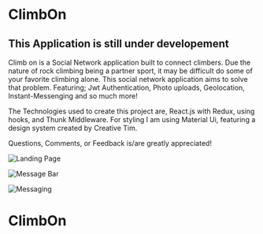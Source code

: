 # ClimbOn

<h2>This Application is still under developement</h2>

Climb on is a Social Network application built to connect climbers. Due the nature of rock climbing being a partner sport, it may be difficult do some of your favorite climbing alone. This social network application aims to solve that problem. Featuring; Jwt Authentication, Photo uploads, Geolocation, Instant-Messenging and so much more!

The Technologies used to create this project are, React.js with Redux, using hooks, and Thunk Middleware. For styling I am using Material Ui, featuring a design system created by Creative Tim.

Questions, Comments, or Feedback is/are greatly appreciated!

![Landing Page](https://user-images.githubusercontent.com/68250564/111650798-a4f06800-87d3-11eb-8aaf-0316212a3259.png)

![Message Bar](https://user-images.githubusercontent.com/68250564/111650970-d406d980-87d3-11eb-91c7-f19d06cfe0cf.png)

![Messaging](https://user-images.githubusercontent.com/68250564/111651014-dbc67e00-87d3-11eb-90e9-6f8c38c40b99.png)


# ClimbOn
